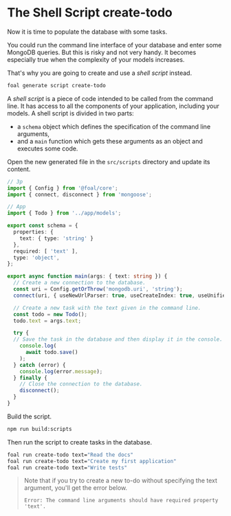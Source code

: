# The Shell Script create-todo

Now it is time to populate the database with some tasks.

You could run the command line interface of your database and enter some MongoDB queries. But this is risky and not very handy. It becomes especially true when the complexity of your models increases.

That's why you are going to create and use a *shell script* instead.

```sh
foal generate script create-todo
```

A *shell script* is a piece of code intended to be called from the command line. It has access to all the components of your application, including your models. A shell script is divided in two parts:

- a `schema` object which defines the specification of the command line arguments,
- and a `main` function which gets these arguments as an object and executes some code.

Open the new generated file in the `src/scripts` directory and update its content.

```typescript
// 3p
import { Config } from '@foal/core';
import { connect, disconnect } from 'mongoose';

// App
import { Todo } from '../app/models';

export const schema = {
  properties: {
    text: { type: 'string' }
  },
  required: [ 'text' ],
  type: 'object',
};

export async function main(args: { text: string }) {
  // Create a new connection to the database.
  const uri = Config.getOrThrow('mongodb.uri', 'string');
  connect(uri, { useNewUrlParser: true, useCreateIndex: true, useUnifiedTopology: true });

  // Create a new task with the text given in the command line.
  const todo = new Todo();
  todo.text = args.text;

  try {
  // Save the task in the database and then display it in the console.
    console.log(
      await todo.save()
    );
  } catch (error) {
    console.log(error.message);
  } finally {
    // Close the connection to the database.
    disconnect();
  }
}

```

Build the script.

```sh
npm run build:scripts
```

Then run the script to create tasks in the database.

```sh
foal run create-todo text="Read the docs"
foal run create-todo text="Create my first application"
foal run create-todo text="Write tests"
```

> Note that if you try to create a new to-do without specifying the text argument, you'll get the error below.
>
> `Error: The command line arguments should have required property 'text'.`